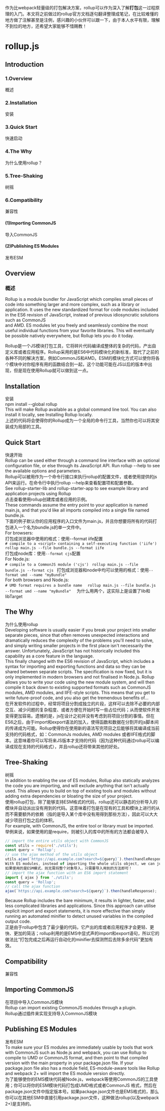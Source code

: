 作为比webpack轻量级的打包解决方案，rollup可以作为深入了解**打包**这一过程原理的入门。本文将之前做过的rollup官方文档逐句翻译整理成笔记，在比较难懂的地方做了注解甚至是注例，感兴趣的小伙伴可以跟一下，由于本人水平有限，理解不到位的地方，还希望大家能够不惜赐教！

# rollup.js  
## Introduction  
### 1.Overview  
概述  
### 2.Installation  
安装  
### 3.Quick Start  
快速启动  
### 4.The Why  
为什么使用rollup？  
### 5.Tree-Shaking  
树摇  
### 6.Compatibility  
兼容性  
#### (1)Importing CommonJS  
导入CommonJS  
#### (2)Publishing ES Modules  
发布ESM  

## Overview  
### 概述  
Rollup is a module bundler for JavaScript which compiles small pieces of code into something larger and more complex, such as a library or application. It uses the new standardized format for code modules included in the ES6 revision of JavaScript, instead of previous idiosyncratic solutions such as CommonJS   
and AMD. ES modules let you freely and seamlessly combine the most useful individual functions from your favorite libraries. This will eventually be possible natively everywhere, but Rollup lets you do it today.  
  
Rollup是一个JS模块打包工具，它将碎片代码编译成整体的复杂的代码，产出自定义库或者应用程序。Rollup采用的是ES6中代码模块化的新标准，取代了之前的各种不同的解决方案，例如CommonJS和AMD。ESM的模块化方式可以使你将各个模块中对你程序有用的函数结合到一起，这个功能可能在JS以后的版本中出现，但是现在使用Rollup就可以做到这一点。  
  
## Installation  
安装  
npm install --global rollup  
This will make Rollup available as a global command line tool. You can also install it locally, see Installing Rollup locally.  
上述的代码将会使得你的Rollup成为一个全局的命令行工具，当然你也可以将其安装成为局部的工具。  
## Quick Start  
快速开始  
Rollup can be used either through a command line interface with an optional configuration file, or else through its JavaScript API. Run rollup --help to see the available options and parameters.  
Rollup可以被用作为一个命令行接口来执行rollup的配置文件，或者使用提供的js API来运行。在命令行中执行rollup --help来查看配置项和配置参数。  
See rollup-starter-lib and rollup-starter-app to see example library and application projects using Rollup  
点击查看使用rollup创建库或者应用的示例。  
These commands assume the entry point to your application is named main.js, and that you'd like all imports compiled into a single file named bundle.js.  
下面的例子默认你的应用程序的入口文件为main.js，并且你想要将所有的代码打包进入一个名为bundle.js的单一文件中。  
For browsers:  
打包成浏览器中使用的格式：使用--format iife配置  
`# compile to a <script> containing a self-executing function ('iife') ` 
`rollup main.js --file bundle.js --format iife`  
打包成node库：使用`--format cjs`配置  
For Node.js:  
`# compile to a CommonJS module ('cjs') ` 
`rollup main.js --file bundle.js --format cjs ` 
打包成浏览器和node中均可以使用的格式：使用`--format umd --name "myBundle"`  
For both browsers and Node.js:  
`# UMD format requires a bundle name  `
`rollup main.js --file bundle.js --format umd --name "myBundle"  `
为什么用两个，这实际上是设置了lib和libTarget  
## The Why  
为什么使用rollup  
Developing software is usually easier if you break your project into smaller separate pieces, since that often removes unexpected interactions and dramatically reduces the complexity of the problems you'll need to solve, and simply writing smaller projects in the first place isn't necessarily the answer. Unfortunately, JavaScript has not historically included this capability as a core feature in the language.  
This finally changed with the ES6 revision of JavaScript, which includes a syntax for importing and exporting functions and data so they can be shared between separate scripts. The specification is now fixed, but it is only implemented in modern browsers and not finalised in Node.js. Rollup allows you to write your code using the new module system, and will then compile it back down to existing supported formats such as CommonJS modules, AMD modules, and IIFE-style scripts. This means that you get to write future-proof code, and you also get the tremendous benefits of…  
在开发软件的过程中，经常将项目分割成独立的片段，这样可以去除不必要的内部交互、减少问题的复杂程度、或者方便在开始时写一些占位代码；从而使软件开发变得更加容易。遗憾的是，js在设计之初并没有考虑到将项目分割的事情。但在ES6之后，由于import和export语法的加入，使得函数和数据在分割开的js脚本间的传递成为可能。Rollup使得你在使用新的语法写完项目之后能够将其编译成当前支持的代码格式，如：CommonJs modules, AMD modules 或者IIFE格式的脚本。这意味着你可以写将来JS版本才支持的代码（因为这种代码通过rollup可以编译成现在支持的代码格式），并且rollup还将带来其他的好处。  
## Tree-Shaking  
树摇  
In addition to enabling the use of ES modules, Rollup also statically analyzes the code you are importing, and will exclude anything that isn't actually used. This allows you to build on top of existing tools and modules without adding extra dependencies or bloating the size of your project.  
使用rollup打包，除了能够支持ESM格式的代码，rollup还可以静态的分析导入的模块并自动派出没有用到的代码。这意味着打包是在现有的工具和模块上进行的从而不需要额外的依赖（指的是导入某个库中没有用得到那些方法），因此可以大大减少项目打包之后的体积。  
For example, with CommonJS, the entire tool or library must be imported.  
举例来说，如果使用的是require，则被引入的库中的所有的方法都会被导入  

```js
// import the entire utils object with CommonJS 
const utils = require('./utils');  
const query = 'Rollup';  
// use the ajax method of the utils object  
utils.ajax(`https://api.example.com?search=${query}`).then(handleResponse);  
With ES modules, instead of importing the whole utils object, we can just import the one ajax function we need:  
如果使用的是ESM模式，则无需将整个对象导入，只需要导入用到的方法即可！  
// import the ajax function with an ES6 import statement  
import { ajax } from './utils';  
const query = 'Rollup';  
// call the ajax function  
ajax(`https://api.example.com?search=${query}`).then(handleResponse);  
```
Because Rollup includes the bare minimum, it results in lighter, faster, and less complicated libraries and applications. Since this approach can utilise explicit import and export statements, it is more effective than simply running an automated minifier to detect unused variables in the compiled output code.  
正是由于rollup中包含了最少量的代码，它产出的库或者应用程序才会更轻、更快、更加的简洁；rollup利用的是EMS中显式声的import和export语句，所以它的做法比“打包完成之后再运行自动化的minifier去探测然后去除多余代码”更加有效。  
## Compatibility  
兼容性  
## Importing CommonJS  
在项目中导入CommonJS模块  
Rollup can import existing CommonJS modules through a plugin.  
Rollup通过插件来实现支持导入CommonJS模块  
## Publishing ES Modules  
发布ESM  
To make sure your ES modules are immediately usable by tools that work with CommonJS such as Node.js and webpack, you can use Rollup to compile to UMD or CommonJS format, and then point to that compiled version with the main property in your package.json file. If your package.json file also has a module field, ES-module-aware tools like Rollup and webpack 2+ will import the ES module version directly.  
为了能够使你的EMS模块代码被Node.js，webpack等使用CommonJS的工具使用；你可以将你的ESM模块代码打包成UMD格式或者CommonJS 格式，然后在package.json文件中指定版本号。如果package.json文件也是EMS格式的，那么你可以在其他ESM中直接引用package.json文件，这种做法rollup(以及webpack 2+)是支持的。